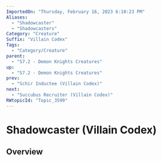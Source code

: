 ```yaml
---
ImportedOn: "Thursday, February 16, 2023 6:10:23 PM"
Aliases:
  - "Shadowcaster"
  - "Shadowcasters"
Category: "Creature"
Suffix: "Villain Codex"
Tags:
  - "Category/Creature"
parent:
  - "S7.2 - Demon Knights Creatures"
up:
  - "S7.2 - Demon Knights Creatures"
prev:
  - "Schir Inductee (Villain Codex)"
next:
  - "Succubus Recruiter (Villain Codex)"
RWtopicId: "Topic_3599"
---
```

# Shadowcaster (Villain Codex)
## Overview
